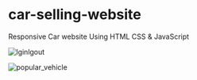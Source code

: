 # car-selling-website
Responsive Car website Using HTML CSS & JavaScript


![lginlgout](https://user-images.githubusercontent.com/93112533/196750458-4e6f1ad0-174a-4305-a8be-f392a9d6b6c5.jpeg)


![popular_vehicle](https://user-images.githubusercontent.com/93112533/196747019-dc1117d6-ad02-424e-ad9c-95fabe74cbf0.png)
